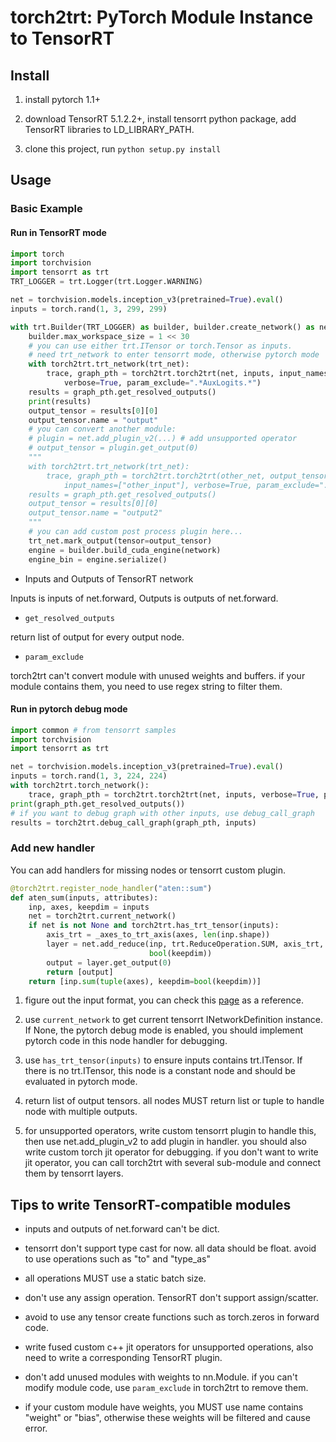 # torch2trt: PyTorch Module Instance to TensorRT

## Install

1. install pytorch 1.1+

2. download TensorRT 5.1.2.2+, install tensorrt python package, add TensorRT libraries to LD_LIBRARY_PATH.

3. clone this project, run ```python setup.py install```

## Usage

### Basic Example

#### Run in TensorRT mode

```Python
import torch
import torchvision
import tensorrt as trt
TRT_LOGGER = trt.Logger(trt.Logger.WARNING)

net = torchvision.models.inception_v3(pretrained=True).eval()
inputs = torch.rand(1, 3, 299, 299)

with trt.Builder(TRT_LOGGER) as builder, builder.create_network() as network:
    builder.max_workspace_size = 1 << 30
    # you can use either trt.ITensor or torch.Tensor as inputs.
    # need trt_network to enter tensorrt mode, otherwise pytorch mode
    with torch2trt.trt_network(trt_net): 
        trace, graph_pth = torch2trt.torch2trt(net, inputs, input_names=["image"], 
            verbose=True, param_exclude=".*AuxLogits.*")
    results = graph_pth.get_resolved_outputs()
    print(results)
    output_tensor = results[0][0]
    output_tensor.name = "output"
    # you can convert another module:
    # plugin = net.add_plugin_v2(...) # add unsupported operator
    # output_tensor = plugin.get_output(0)
    """
    with torch2trt.trt_network(trt_net):
        trace, graph_pth = torch2trt.torch2trt(other_net, output_tensor, 
            input_names=["other_input"], verbose=True, param_exclude=".*AuxLogits.*")
    results = graph_pth.get_resolved_outputs()
    output_tensor = results[0][0]
    output_tensor.name = "output2"
    """
    # you can add custom post process plugin here...
    trt_net.mark_output(tensor=output_tensor)
    engine = builder.build_cuda_engine(network)
    engine_bin = engine.serialize()
```

* Inputs and Outputs of TensorRT network

Inputs is inputs of net.forward, Outputs is outputs of net.forward.

* ```get_resolved_outputs```

return list of output for every output node.

* ```param_exclude```

torch2trt can't convert module with unused weights and buffers. if your module contains them, you need to use regex string to filter them.

#### Run in pytorch debug mode

```Python
import common # from tensorrt samples
import torchvision
import tensorrt as trt

net = torchvision.models.inception_v3(pretrained=True).eval()
inputs = torch.rand(1, 3, 224, 224)
with torch2trt.torch_network():
    trace, graph_pth = torch2trt.torch2trt(net, inputs, verbose=True, param_exclude=".*AuxLogits.*")
print(graph_pth.get_resolved_outputs())
# if you want to debug graph with other inputs, use debug_call_graph
results = torch2trt.debug_call_graph(graph_pth, inputs)
```

### Add new handler

You can add handlers for missing nodes or tensorrt custom plugin.

```Python
@torch2trt.register_node_handler("aten::sum")
def aten_sum(inputs, attributes):
    inp, axes, keepdim = inputs
    net = torch2trt.current_network()
    if net is not None and torch2trt.has_trt_tensor(inputs):
        axis_trt = _axes_to_trt_axis(axes, len(inp.shape))
        layer = net.add_reduce(inp, trt.ReduceOperation.SUM, axis_trt,
                               bool(keepdim))
        output = layer.get_output(0)
        return [output]
    return [inp.sum(tuple(axes), keepdim=bool(keepdim))]
```

1. figure out the input format, you can check this [page](https://github.com/pytorch/pytorch/blob/master/aten/src/ATen/native/native_functions.yaml) as a reference.

2. use ```current_network``` to get current tensorrt INetworkDefinition instance. If None, the pytorch debug mode is enabled, you should implement pytorch code in this node handler for debugging.

3. use ```has_trt_tensor(inputs)``` to ensure inputs contains trt.ITensor. If there is no trt.ITensor, this node is a constant node and should be evaluated in pytorch mode.

4. return list of output tensors. all nodes MUST return list or tuple to handle node with multiple outputs.

5. for unsupported operators, write custom tensorrt plugin to handle this, then use net.add_plugin_v2 to add plugin in handler. you should also write custom torch jit operator for debugging. if you don't want to write jit operator, you can call torch2trt with several sub-module and connect them by tensorrt layers.

## Tips to write TensorRT-compatible modules

* inputs and outputs of net.forward can't be dict.

* tensorrt don't support type cast for now. all data should be float. avoid to use operations such as "to" and "type_as"

* all operations MUST use a static batch size.

* don't use any assign operation. TensorRT don't support assign/scatter.

* avoid to use any tensor create functions such as torch.zeros in forward code.

* write fused custom c++ jit operators for unsupported operations, also need to write a corresponding TensorRT plugin.

* don't add unused modules with weights to nn.Module. if you can't modify module code, use ```param_exclude``` in torch2trt to remove them.

* if your custom module have weights, you MUST use name contains "weight" or "bias", otherwise these weights will be filtered and cause error.